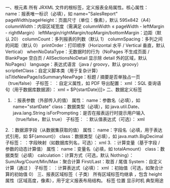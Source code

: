 一、根元素 <jasperReport>
所有 JRXML 文件的根标签，定义报表全局属性。核心属性：
name：报表唯一标识（必填），如 name="SalesReport"
pageWidth/pageHeight：页面尺寸（单位：像素），默认 595x842（A4）
columnWidth：内容区域宽度（需满足 columnWidth ≤ pageWidth - leftMargin - rightMargin）
leftMargin/rightMargin/topMargin/bottomMargin：边距（默认 20）
columnCount：多列报表的列数（默认 1）
columnSpacing：多列之间的间距（默认 0）
printOrder：打印顺序（Horizontal 水平 / Vertical 垂直，默认 Vertical）
whenNoDataType：无数据时的行为（NoPages 不生成页面 / BlankPage 空白页 / AllSectionsNoDetail 显示除 detail 外的区域，默认 NoPages）
language：表达式语言（java / groovy，默认 groovy）
scriptletClass：自定义脚本类（用于复杂计算）
isTitleNewPage/isSummaryNewPage：标题 / 摘要是否单独占一页（true/false）
子标签：
<property>：自定义属性，如 PDF 导出配置：
xml
<property name="net.sf.jasperreports.export.pdf.author" value="Admin"/>
<queryString>：SQL 查询语句（用于数据库数据源）：
xml
<queryString><![CDATA[SELECT * FROM sales WHERE date >= $P{startDate}]]></queryString>
二、数据定义标签
1. <parameter>：报表参数（外部传入的值）
属性：
name：参数名（必填），如 name="startDate"
class：数据类型（必填），如 java.util.Date、java.lang.String
isForPrompting：是否在报表运行时提示用户输入（true/false，默认 true）
子标签：
<defaultValueExpression>：默认值表达式（可选）：
xml
<parameter name="startDate" class="java.util.Date">
    <defaultValueExpression><![CDATA[new java.util.Date()]]></defaultValueExpression>
</parameter>
2. <field>：数据源字段（从数据集获取的值）
属性：
name：字段名（必填，用于表达式引用，如 $F{amount}）
class：数据类型（必填），如 java.math.BigDecimal
子标签：
<fieldDescription>：字段映射（如数据库列名，可选）：
xml
<field name="amount" class="java.math.BigDecimal">
    <fieldDescription><![CDATA[sales_amount]]></fieldDescription> <!-- 对应数据库列 -->
</field>
3. <variable>：计算变量（基于字段 / 参数的动态计算值）
属性：
name：变量名（必填，如 totalAmount）
class：数据类型（必填）
calculation：计算方式（可选，默认 Nothing）：
Sum/Avg/Count/Min/Max：聚合计算
First/Last：取首 / 尾值
System：自定义计算（通过 <variableExpression>）
子标签：
<variableExpression>：计算表达式（必填）：
xml
<variable name="totalAmount" class="java.math.BigDecimal" calculation="Sum">
    <variableExpression><![CDATA[$F{amount}]]></variableExpression>
</variable>
<initialValueExpression>：初始值（可选，如聚合计算的初始值 0）
三、报表区域标签（<band> 子类）
所有区域标签均继承 <band>，包含 height 属性（区域高度，像素），用于定义报表布局结构。
标签	位置	显示时机	典型用途
<title>	报表最顶部	仅第一页显示	报表标题、Logo
<pageHeader>	每页顶部	除第一页（若 title 存在）外每页	页头标题、过滤条件
<columnHeader>	数据区域顶部	每页数据区域上方	表格列名
<detail>	报表主体	按数据源行数重复显示	具体数据行
<columnFooter>	数据区域底部	每页数据区域下方	列小计
<pageFooter>	每页底部	每页底部	页码（$V{PAGE_NUMBER}）
<summary>	报表最后	仅最后一页底部（或单独成页）	总计、统计信息
示例：
xml
<pageHeader height="50">
    <staticText>
        <reportElement x="0" y="0" width="555" height="20"/>
        <text><![CDATA[月度销售报表]]></text>
    </staticText>
</pageHeader>
四、元素标签（报表内容）
1. 文本元素
<staticText>：静态文本（固定内容）
xml
<staticText>
    <reportElement x="10" y="10" width="100" height="20"/> <!-- 位置和大小 -->
    <textElement>
        <font size="12" isBold="true"/> <!-- 字体样式 -->
    </textElement>
    <text><![CDATA[销售额：]]></text> <!-- 文本内容 -->
</staticText>
<textField>：动态文本（绑定字段 / 变量 / 参数）
xml
<textField>
    <reportElement x="110" y="10" width="100" height="20"/>
    <textElement textAlignment="Right"/> <!-- 右对齐 -->
    <textFieldExpression><![CDATA[$F{amount}]]></textFieldExpression> <!-- 绑定字段 -->
    <pattern>#,##0.00</pattern> <!-- 数字格式化 -->
</textField>
2. 图形元素
<line>：线条
xml
<line>
    <reportElement x="0" y="30" width="555" height="1"/> <!-- 水平线（y固定） -->
    <lineDirection>Horizontal</lineDirection>
</line>
<rectangle>：矩形（可用于边框）
xml
<rectangle>
    <reportElement x="0" y="0" width="555" height="50" backcolor="#F0F0F0"/>
    <graphicElement fill="Solid"/> <!-- 实心填充 -->
</rectangle>
<image>：图片（本地路径或二进制数据）
xml
<image>
    <reportElement x="450" y="5" width="100" height="40"/>
    <imageExpression><![CDATA["logo.png"]]></imageExpression> <!-- 图片路径 -->
</image>
3. 子报表 <subreport>
嵌入其他报表，用于复杂嵌套结构：
xml
<subreport>
    <reportElement x="0" y="0" width="555" height="100"/>
    <subreportExpression><![CDATA["sub_report.jrxml"]]></subreportExpression> <!-- 子报表路径 -->
    <dataSourceExpression><![CDATA[new net.sf.jasperreports.engine.data.JRBeanCollectionDataSource($F{subDataList})]]></dataSourceExpression> <!-- 子报表数据源 -->
</subreport>
五、样式与格式
1. <reportElement>：所有元素的基础样式
每个可视元素（文本、图形等）都包含此标签，定义位置和基础样式：
x/y：左上角坐标（像素）
width/height：宽高（像素）
forecolor/backcolor：前景色 / 背景色（如 #FF0000 或 red）
mode：显示模式（Opaque 不透明 / Transparent 透明，默认 Transparent）
printWhenExpression：打印条件（返回布尔值，如仅打印金额 > 1000 的行）：
xml
<reportElement ...>
    <printWhenExpression><![CDATA[$F{amount}.compareTo(new BigDecimal(1000)) > 0]]></printWhenExpression>
</reportElement>
2. <style>：可重用样式（类似 CSS）
xml
<style name="HeaderStyle" forecolor="#0000FF" isBold="true">
    <textElement>
        <font size="14"/>
        <paragraph alignment="Center"/> <!-- 居中对齐 -->
    </textElement>
    <box> <!-- 边框 -->
        <topPen lineWidth="1"/>
        <bottomPen lineWidth="1"/>
    </box>
</style>

<!-- 使用样式 -->
<staticText>
    <reportElement style="HeaderStyle" x="0" y="0" width="555" height="30"/>
    <text><![CDATA[报表标题]]></text>
</staticText>
六、分组与排序
1. <group>：数据分组（如按地区、月份分组）
xml
<group name="RegionGroup">
    <groupExpression><![CDATA[$F{region}]]></groupExpression> <!-- 按region字段分组 -->
    <groupHeader height="30"> <!-- 组头 -->
        <staticText>
            <reportElement x="0" y="0" width="555" height="20"/>
            <text><![CDATA[地区：]]></text>
        </staticText>
        <textField>
            <reportElement x="50" y="0" width="100" height="20"/>
            <textFieldExpression><![CDATA[$F{region}]]></textFieldExpression>
        </textField>
    </groupHeader>
    <groupFooter height="20"> <!-- 组脚（如分组小计） -->
        <textField>
            <reportElement x="455" y="0" width="100" height="20"/>
            <textFieldExpression><![CDATA["小计：" + $V{GroupTotal}]]></textFieldExpression>
        </textField>
    </groupFooter>
</group>
2. <sortField>：数据排序
xml
<sortField name="saleDate" order="Ascending"/> <!-- 按saleDate升序 -->
<sortField name="amount" order="Descending"/> <!-- 按amount降序 -->
七、表达式语法
JRXML 中表达式使用 ${} 格式，常见变量：
$P{paramName}：引用参数
$F{fieldName}：引用字段
$V{varName}：引用变量
系统变量：$V{PAGE_NUMBER}（页码）、$V{REPORT_COUNT}（总记录数）等
通过以上标签，你可以构建几乎所有类型的报表。开发生成工具时，建议按 “报表属性→数据定义→区域结构→元素内容” 的顺序组织逻辑，同时注意标签嵌套关系（如 <band> 子类只能包含元素标签，不能直接嵌套其他区域）。

